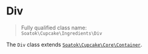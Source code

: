 # Div

> Fully qualified class name:  
> `Soatok\Cupcake\Ingredients\Div`

The `Div` class extends [`Soatok\Cupcake\Core\Container`](../Core/Container.md).
